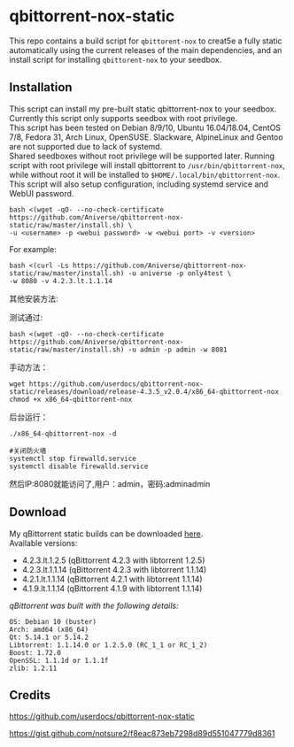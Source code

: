 # qbittorrent-nox-static

This repo contains a build script for `qbittorent-nox` to creat5e a fully static automatically using the current releases of the main dependencies, and an install script for installing `qbittorent-nox` to your seedbox.

## Installation

This script can install my pre-built static qbittorrent-nox to your seedbox. Currently this script only supports seedbox with root privilege.  
This script has been tested on Debian 8/9/10, Ubuntu 16.04/18.04, CentOS 7/8, Fedora 31, Arch Linux, OpenSUSE. Slackware, AlpineLinux and Gentoo are not supported due to lack of systemd.  
Shared seedboxes without root privilege will be supported later. Running script with root privilege will install qbittorrent to `/usr/bin/qbittorrent-nox`, while without root it will be installed to `$HOME/.local/bin/qbittorrent-nox`.  
This script will also setup configuration, including systemd service and WebUI password.  

```shell
bash <(wget -qO- --no-check-certificate https://github.com/Aniverse/qbittorrent-nox-static/raw/master/install.sh) \
-u <username> -p <webui password> -w <webui port> -v <version>
```
For example: 
```shell
bash <(curl -Ls https://github.com/Aniverse/qbittorrent-nox-static/raw/master/install.sh) -u aniverse -p only4test \
-w 8080 -v 4.2.3.lt.1.1.14
```  
其他安装方法:  

测试通过:  
~~~
bash <(wget -qO- --no-check-certificate https://github.com/Aniverse/qbittorrent-nox-static/raw/master/install.sh) -u admin -p admin -w 8081
~~~
手动方法：  
~~~
wget https://github.com/userdocs/qbittorrent-nox-static/releases/download/release-4.3.5_v2.0.4/x86_64-qbittorrent-nox
chmod +x x86_64-qbittorrent-nox
~~~
后台运行：  
~~~
./x86_64-qbittorrent-nox -d

#关闭防火墙
systemctl stop firewalld.service
systemctl disable firewalld.service
~~~
然后IP:8080就能访问了,用户：admin，密码:adminadmin  

## Download

My qBittorrent static builds can be downloaded [here](https://sourceforge.net/projects/inexistence/files/qbittorrent/).  
Available versions:  
- 4.2.3.lt.1.2.5  (qBittorrent 4.2.3 with libtorrent 1.2.5)
- 4.2.3.lt.1.1.14 (qBittorrent 4.2.3 with libtorrent 1.1.14)
- 4.2.1.lt.1.1.14 (qBittorrent 4.2.1 with libtorrent 1.1.14)
- 4.1.9.lt.1.1.14 (qBittorrent 4.1.9 with libtorrent 1.1.14)

*qBittorrent was built with the following details:*

```
OS: Debian 10 (buster)
Arch: amd64 (x86_64)
Qt: 5.14.1 or 5.14.2
Libtorrent: 1.1.14.0 or 1.2.5.0 (RC_1_1 or RC_1_2)
Boost: 1.72.0
OpenSSL: 1.1.1d or 1.1.1f
zlib: 1.2.11
```

## Credits

https://github.com/userdocs/qbittorrent-nox-static

https://gist.github.com/notsure2/f8eac873eb7298d89d551047779d8361
